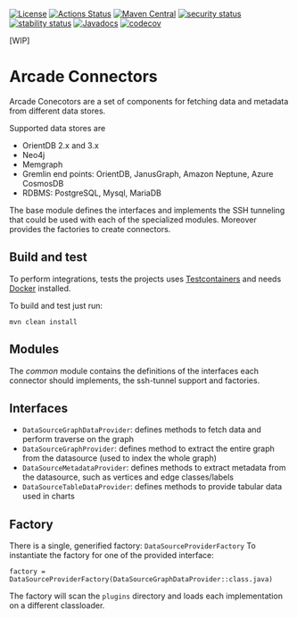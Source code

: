[![License](https://img.shields.io/badge/License-Apache%202.0-blue.svg)](https://opensource.org/licenses/Apache-2.0)
[![Actions Status](https://github.com/ArcadeData/arcade-connectors/workflows/Maven%20Deploy/badge.svg)](https://github.com/ArcadeData/arcade-connectors/actions)
[![Maven Central](https://maven-badges.herokuapp.com/maven-central/com.arcadeanalytics/arcade-connectors-parent/badge.svg)](https://maven-badges.herokuapp.com/maven-central/com.arcadeanalytics/arcade-connectors-parent)
[![security status](https://www.meterian.com/badge/gh/ArcadeAnalytics/arcade-connectors/security)](https://www.meterian.com/report/gh/ArcadeAnalytics/arcade-connectors)
[![stability status](https://www.meterian.com/badge/gh/ArcadeAnalytics/arcade-connectors/stability)](https://www.meterian.com/report/gh/ArcadeAnalytics/arcade-connectors)
[![Javadocs](https://javadoc.io/badge/com.arcadeanalytics/arcade-connectors-base.svg)](https://javadoc.io/doc/com.arcadeanalytics/arcade-connectors-base)
[![codecov](https://codecov.io/gh/ArcadeData/arcade-connectors/branch/master/graph/badge.svg)](https://codecov.io/gh/ArcadeData/arcade-connectors)


[WIP]

# Arcade Connectors 

Arcade Conecotors are a set of components for fetching data and metadata from different data stores.

Supported data stores are

- OrientDB 2.x and 3.x 
- Neo4j
- Memgraph
- Gremlin end points: OrientDB, JanusGraph, Amazon Neptune, Azure CosmosDB
- RDBMS: PostgreSQL, Mysql, MariaDB

The base module defines the interfaces and implements the SSH tunneling that could be used with each of the specialized modules.
Moreover provides the factories to create connectors. 

## Build and test

To perform integrations, tests the projects uses [Testcontainers](https://www.testcontainers.org/) and needs [Docker](https://www.docker.com/) installed.

To build and test just run:
    
    mvn clean install

## Modules

The _common_ module contains the definitions of the interfaces each connector should implements, the ssh-tunnel support and factories.

## Interfaces

- `DataSourceGraphDataProvider`: defines methods to fetch data and perform traverse on the graph
- `DataSourceGraphProvider`: defines method to extract the entire graph from the datasource (used to index the whole graph)
- `DataSourceMetadataProvider`: defines methods to extract metadata from the datasource, such as vertices and edge classes/labels
- `DataSourceTableDataProvider`: defines methods to provide tabular data used in charts

## Factory

There is a single, generified factory: `DataSourceProviderFactory`
To instantiate the factory for one of the provided interface:

    factory = DataSourceProviderFactory(DataSourceGraphDataProvider::class.java)

The factory will scan the `plugins` directory and loads each implementation on a different classloader.

